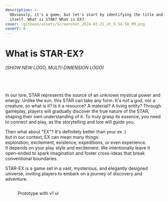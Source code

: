 ```yaml
---
description: >-
  Obviously, it's a game, but let's start by identifying the title and logo
  itself. What is STAR? What is EX?
cover: .gitbook/assets/Screenshot_2024-03-21_at_9.54.50_PM.png
coverY: 0
---
```


# What is STAR-EX?

_\[SHOW NEW LOGO, MULTI-DIMENSION LOGO]_

<div>

<figure><img src=".gitbook/assets/Screenshot 2024-06-06 at 4.42.59 PM.png" alt=""><figcaption></figcaption></figure>

 

<figure><img src=".gitbook/assets/Screenshot 2024-06-06 at 4.43.04 PM.png" alt=""><figcaption></figcaption></figure>

 

<figure><img src=".gitbook/assets/Screenshot 2024-06-11 at 7.43.54 AM.png" alt=""><figcaption></figcaption></figure>

 

<figure><img src=".gitbook/assets/Screenshot 2024-06-11 at 8.02.05 AM.png" alt=""><figcaption></figcaption></figure>

</div>

In our lore, STAR represents the source of an unknown mystical power and energy. Unlike the sun, this STAR can take any form. It's not a god, nor a creature, so what is it? Is it a resource? A material? A living entity? Through gameplay, players will gradually discover the true nature of the STAR, shaping their own understanding of it. To truly grasp its essence, you need to connect and play, as the storytelling and lore will guide you.

Then what about "EX"? It's definitely better than your ex :)\
but in our context, EX can mean many things:\
exploration, excitement, existence, expeditions, or even experience.\
It depends on your play style and excitement. We intentionally leave it open-ended to spark imagination and foster cross-ideas that break conventional boundaries.

STAR-EX is a game set in a vast, mysterious, and elegantly designed universe, inviting players to embark on a journey of discovery and adventure.

<figure><img src=".gitbook/assets/Screenshot 2024-03-19 at 3.43.05 AM.png" alt=""><figcaption><p>Prototype with v1 ui</p></figcaption></figure>

